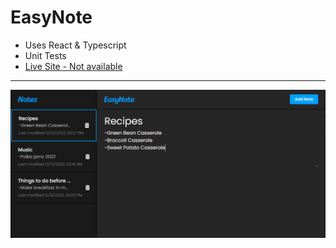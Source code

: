 # EasyNote
- Uses React & Typescript
- Unit Tests
- [Live Site - Not available](https://gorgeous-pithivier-206c68.netlify.app/)
---
![screenshot](image.png)